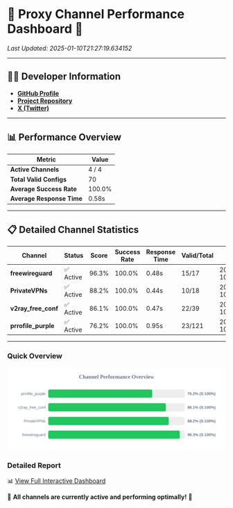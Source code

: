 # 🌟 Proxy Channel Performance Dashboard 🌟

_Last Updated: 2025-01-10T21:27:19.634152_

---

## 👩‍💻 Developer Information

- **[GitHub Profile](https://github.com/4n0nymou3)**  
- **[Project Repository](https://github.com/4n0nymou3/multi-proxy-config-fetcher)**  
- **[X (Twitter)](https://x.com/4n0nymou3)**  

---

## 📊 Performance Overview

| Metric                | Value       |
|-----------------------|-------------|
| **Active Channels**   | 4 / 4       |
| **Total Valid Configs** | 70          |
| **Average Success Rate** | 100.0%      |
| **Average Response Time** | 0.58s       |

---

## 📋 Detailed Channel Statistics

| Channel          | Status     | Score  | Success Rate | Response Time | Valid/Total | Last Success               |
|------------------|------------|--------|--------------|---------------|-------------|----------------------------|
| **freewireguard**  | ✅ Active  | 96.3%  | 100.0% | 0.48s         | 15/17       | 2025-01-10T21:27:19.632176 |
| **PrivateVPNs**  | ✅ Active  | 88.2%  | 100.0% | 0.44s         | 10/18       | 2025-01-10T21:27:19.126110 |
| **v2ray_free_conf**  | ✅ Active  | 86.1%  | 100.0% | 0.47s         | 22/39       | 2025-01-10T21:27:18.648856 |
| **prrofile_purple**  | ✅ Active  | 76.2%  | 100.0% | 0.95s         | 23/121       | 2025-01-10T21:27:18.104929 |

---

### Quick Overview
<div align="center">
  <a href="https://raw.githubusercontent.com/nullluser/NullRepo/refs/heads/main/assets/channel_stats_chart.svg">
    <img src="https://raw.githubusercontent.com/nullluser/NullRepo/refs/heads/main/assets/channel_stats_chart.svg" alt="Source Performance Statistics" width="800">
  </a>
</div>

### Detailed Report
📊 [View Full Interactive Dashboard](https://htmlpreview.github.io/?https://github.com/nullluser/NullRepo/blob/main/assets/performance_report.html)

🎉 **All channels are currently active and performing optimally!** 🎉

